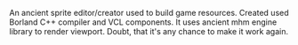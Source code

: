 An ancient sprite editor/creator used to build game resources. Created used Borland C++ compiler and VCL components. It uses ancient mhm engine library to render viewport.  Doubt, that it's any chance to make it work again.
